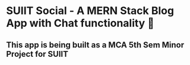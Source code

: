 # SUIIT Social - A MERN Stack Blog App with Chat functionality 📑
## This app is being built as a MCA 5th Sem Minor Project for SUIIT
